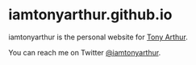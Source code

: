 # iamtonyarthur.github.io
iamtonyarthur is the personal website for [Tony Arthur](https://www.iamtonyarthur.com).

You can reach me on Twitter [@iamtonyarthur](https://twitter.com/iamtonyarthur).
